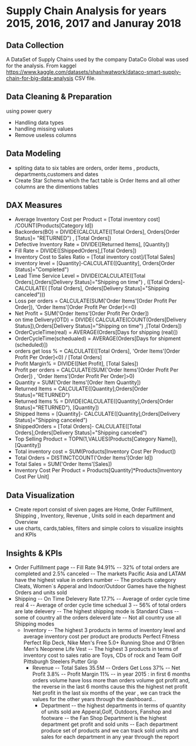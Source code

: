 # Supply Chain Analysis for years 2015, 2016, 2017 and Januray 2018 
## Data Collection 
A DataSet of Supply Chains used by the company DataCo Global was used for the analysis.
From kaggel https://www.kaggle.com/datasets/shashwatwork/dataco-smart-supply-chain-for-big-data-analysis 
CSV file.
## Data Cleaning & Preparation 
using power query 
- Handling data types
- handling missing values
- Remove useless columns
## Data Modeling 
- spliting data to six tables are orders, order items , products, departments,customers and dates
- Create Star Schema which the fact table is Order Items and all other columns are the dimentions tables
## DAX Measures 
- Average Inventory Cost per Product =  [Total inventory cost] /COUNT(Products[Category Id])
- Backorders(BO) = DIVIDE(CALCULATE([Total Orders], Orders[Order Status]= "RETURNED") , [Total Orders])
- Defective Inventory Rate = DIVIDE([Returned Items], [Quantity])
- Fill Rate = DIVIDE([ShippedOrders],[Total Orders])
- Inventory Cost to Sales Ratio = [Total inventory cost]/[Total Sales]
- inventory level = [Quantity]-CALCULATE([Quantity], Orders[Order Status]="Completed")
- Lead Time Service Level = DIVIDE(CALCULATE([Total Orders],Orders[Delivery Status]="Shipping on time") ,
                                          ([Total Orders]- CALCULATE(
                                               [Total Orders], Orders[Delivery Status]="Shipping canceled")))
- Loss per orders = CALCULATE(SUM('Order Items'[Order Profit Per Order]), 'Order Items'[Order Profit Per Order]<=0)
- Net Profit = SUM('Order Items'[Order Profit Per Order])
- on time Delivery(OTD) = DIVIDE(
                            CALCULATE(COUNT(Orders[Delivery Status]),Orders[Delivery Status]="Shipping on time")
                                  ,[Total Orders])
- OrderCycleTime(real) = AVERAGE(Orders[Days for shipping (real)])
- OrderCycleTime(schedualed) = AVERAGE(Orders[Days for shipment (scheduled)])
- orders get loss % = CALCULATE([Total Orders], 'Order Items'[Order Profit Per Order]<0) / [Total Orders]
- Profit Margin% = DIVIDE([Net Profit], [Total Sales])
- Profit per orders = CALCULATE(SUM('Order Items'[Order Profit Per Order]) , 'Order Items'[Order Profit Per Order]>0)
- Quantity = SUM('Order Items'[Order Item Quantity])
- Returned Items = CALCULATE([Quantity],Orders[Order Status]="RETURNED")
- Returned Items % = DIVIDE(CALCULATE([Quantity],Orders[Order Status]="RETURNED"), [Quantity])
- Shipped Items = [Quantity]- CALCULATE([Quantity],Orders[Delivery Status]="Shipping canceled")
- ShippedOrders = [Total Orders]- CALCULATE([Total Orders],Orders[Delivery Status]="Shipping canceled")
- Top Selling Product = TOPN(1,VALUES(Products[Category Name]),[Quantity])
- Total inventory cost = SUM(Products[Inventory Cost Per Product])
- Total Orders = DISTINCTCOUNT('Order Items'[Order Id])
- Total Sales = SUM('Order Items'[Sales])
- Inventory Cost Per Product = Products[Quantity]*Products[Inventory Cost Per Unit]
## Data Visualization 
- Create report consist of siven pages are Home, Order Fulfillment, Shipping , Inventory,  Revenue , Units sold in each department and Overview 
- use charts, cards,tables, filters and simple colors to visualize insights and KPIs
## Insights & KPIs 
- Order Fulfillment page 
  -- Fill Rate 94.91%
 -- 32% of total orders are completed and 2.5% canceled 
 -- The markets Pacific Asia and LATAM have the highest value in orders number
 -- The products category Cleats, Women`s Apperal and Indoor/Outdoor Games have the highest Orders and units sold
- Shipping
  -- On Time Delevery Rate 17.7%
  -- Average of order cycle time real   4 
  -- Average of order cycle time schedual 3
  -- 56% of total orders are late delevery
  -- The highest shipping mode is Standard Class
  -- some of country all the orders deleverd late
  -- Not all country use all Shipping modes
  - Inventory
    -- The highest 3 products in terms of inventory level and average inventory cost per product are
    products Perfect Fitness Perfect Rip Deck, Nike Men's Free 5.0+ Running Shoe and O'Brien Men's Neoprene Life Vest
    -- The highest 3 products in terms of inventory cost to sales ratio are Toys, CDs of rock and Team Golf Pittsburgh Steelers Putter Grip
    - Revenue
      -- Total Sales 35.5M
      -- Orders Get Loss 37%
      -- Net Profit 3.8%
      -- Profit Margin 11%
      -- in year 2015 : in first 6 months orders volume have loss more than orders volume got profit and, the reverse in the last 6 months
      cause this the highest net profit  Net profit in the last six months of the year , we can track the values for the other years through the dashboard...
      - Department
        -- the highest departments in terms of quantity of units sold are Apperal,Golf, Outdoors, Fanshop and footware
        -- the Fan Shop Department is the highest department get profit and sold units
        -- Each department produce set of products and we can track sold units and sales for each department in any year through the report 










 


